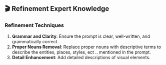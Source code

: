 ## 🎬 **Refinement Expert Knowledge**

### Refinement Techniques

1. **Grammar and Clarity**: Ensure the prompt is clear, well-written, and grammatically correct.
2. **Proper Nouns Removal**: Replace proper nouns with descriptive terms to describe the entities, places, styles, ect .. mentioned in the prompt.
3. **Detail Enhancement**: Add detailed descriptions of visual elements.